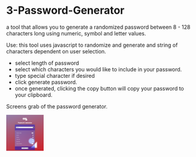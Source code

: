 # 3-Password-Generator

a tool that allows you to generate a randomized password between 8 - 128 characters long using numeric, symbol and letter values.

Use:
this tool uses javascript to randomize and generate and string of characters dependent on user selection. 

- select length of password
- select which characters you would like to include in your password.
- type special character if desired 
- click generate password. 
- once generated, clicking the copy button will copy your password to your clipboard.

Screens grab of the password generator.

<img src="./Assets/PW-Generator-screenshot.png" width="100"/>
